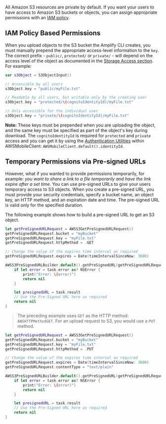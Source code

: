 All Amazon S3 resources are private by default. If you want your users to have access to Amazon S3 buckets or objects, you can assign appropriate permissions with an [IAM policy](http://docs.aws.amazon.com/IAM/latest/UserGuide/PoliciesOverview.html).

## IAM Policy Based Permissions

When you upload objects to the S3 bucket the Amplify CLI creates, you must manually prepend the appropriate access-level information to the `key`. The correct prefix - `public/`, `protected/` or `private/` - will depend on the access level of the object as documented in the [Storage Access section](/sdk/storage/getting-started?platform=ios#storage-access). For example:

```swift
var s3Object = S3ObjectInput()

// Accessible by all users
s3Object.key = "public/myFile.txt"

// Readable by all users, but writable only by the creating user
s3Object.key = "protected/\(cognitoIdentityId)/myFile.txt"

// Only accessible for the individual user
s3Object.key = "private/\(cognitoIdentityId)/myFile.txt"
```

**Note:** These keys must be prepended when you are uploading the object, and the same key must be specified as part of the object's key during download. The `cognitoIdentityId` is required for `protected` and `private` access and you can get it by using the [Authentication Utilities](/sdk/auth/working-with-api?platform=ios#utility-properties) within AWSMobileClient: `AWSMobileClient.default().identityId`.

## Temporary Permissions via Pre-signed URLs

However, what if you wanted to provide permissions temporarily, for example: _you want to share a link to a file temporarily and have the link expire after a set time_. You can use pre-signed URLs to give your users temporary access to S3 objects. When you create a pre-signed URL, you must provide your security credentials, specify a bucket name, an object key, an HTTP method, and an expiration date and time. The pre-signed URL is valid only for the specified duration.

The following example shows how to build a pre-signed URL to get an S3 object.

```swift
let getPreSignedURLRequest = AWSS3GetPreSignedURLRequest()
getPreSignedURLRequest.bucket = "myBucket"
getPreSignedURLRequest.key = "myFile.txt"
getPreSignedURLRequest.httpMethod = .GET

// Change the value of the expires time interval as required
getPreSignedURLRequest.expires = Date(timeIntervalSinceNow: 3600)

AWSS3PreSignedURLBuilder.default().getPreSignedURL(getPreSignedURLRequest).continueWith { (task:AWSTask<NSURL>) -> Any? in
    if let error = task.error as? NSError {
        print("Error: \(error)")
        return nil
    }

    let presignedURL = task.result
    // Use the Pre-Signed URL here as required
    return nil
}
```

> The preceding example uses `GET` as the HTTP method: `AWSHTTPMethodGET`. For an upload request to S3, you would use a `PUT` method.

```swift
let getPreSignedURLRequest = AWSS3GetPreSignedURLRequest()
getPreSignedURLRequest.bucket = "myBucket"
getPreSignedURLRequest.key = "myFile.txt"
getPreSignedURLRequest.httpMethod = .PUT

// Change the value of the expires time interval as required
getPreSignedURLRequest.expires = Date(timeIntervalSinceNow: 3600) 
getPreSignedURLRequest.contentType = "text/plain"

AWSS3PreSignedURLBuilder.default().getPreSignedURL(getPreSignedURLRequest).continueWith { (task:AWSTask<NSURL>) -> Any? in
    if let error = task.error as? NSError {
        print("Error: \(error)")
        return nil
    }

    let presignedURL = task.result
    // Use the Pre-Signed URL here as required
    return nil
}
```